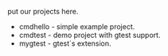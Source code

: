 put our projects here.  
 - cmdhello - simple example project.  
 - cmdtest  - demo project with gtest support.  
 - mygtest  - gtest`s extension.  
